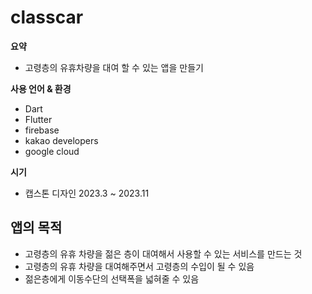 # classcar

**요약**

- 고령층의 유휴차량을 대여 할 수 있는 앱을 만들기

**사용 언어 & 환경**

- Dart
- Flutter
- firebase
- kakao developers
- google cloud

**시기**

- 캡스톤 디자인 2023.3 ~ 2023.11

## 앱의 목적

- 고령층의 유휴 차량을 젊은 층이 대여해서 사용할 수 있는 서비스를 만드는 것
- 고령층의 유휴 차량을 대여해주면서 고령층의 수입이 될 수 있음
- 젊은층에게 이동수단의 선택폭을 넓혀줄 수 있음
